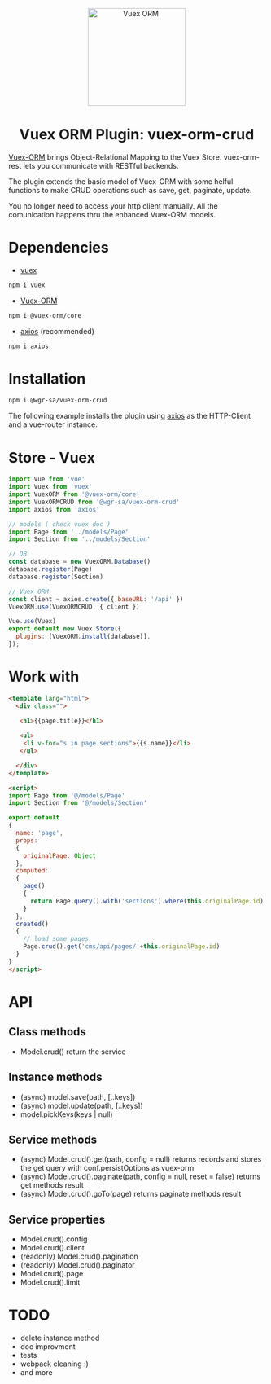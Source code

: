 <p align="center">
  <img width="192" src="https://github.com/vuex-orm/vuex-orm/raw/master/logo-vuex-orm.png" alt="Vuex ORM">
</p>

<h1 align="center">Vuex ORM Plugin: vuex-orm-crud</h1>

[Vuex-ORM](https://github.com/vuex-orm/vuex-orm) brings Object-Relational Mapping to the Vuex Store. vuex-orm-rest lets you communicate with RESTful backends.

The plugin extends the basic model of Vuex-ORM with some helful functions to make CRUD operations such as save, get, paginate, update.

You no longer need to access your http client manually. All the comunication happens thru the enhanced Vuex-ORM models.

# Dependencies

* [vuex](https://github.com/vuejs/vuex)

```bash
npm i vuex
```

* [Vuex-ORM](https://github.com/vuex-orm/vuex-orm)

```bash
npm i @vuex-orm/core
```

* [axios](https://github.com/axios/axios) (recommended)

```bash
npm i axios
```


# Installation

```bash
npm i @wgr-sa/vuex-orm-crud
```
The following example installs the plugin using [axios](https://github.com/axios/axios) as the HTTP-Client and a vue-router instance.

# Store  - Vuex

```javascript
import Vue from 'vue'
import Vuex from 'vuex'
import VuexORM from '@vuex-orm/core'
import VuexORMCRUD from '@wgr-sa/vuex-orm-crud'
import axios from 'axios'

// models ( check vuex doc )
import Page from '../models/Page'
import Section from '../models/Section'

// DB
const database = new VuexORM.Database()
database.register(Page)
database.register(Section)

// Vuex ORM
const client = axios.create({ baseURL: '/api' })
VuexORM.use(VuexORMCRUD, { client })

Vue.use(Vuex)
export default new Vuex.Store({
  plugins: [VuexORM.install(database)],
});
```

# Work with
```html
<template lang="html">
  <div class="">

   <h1>{{page.title}}</h1>
   
   <ul>
   	<li v-for="s in page.sections">{{s.name}}</li>
   </ul>

  </div>
</template>

<script>
import Page from '@/models/Page'
import Section from '@/models/Section'

export default
{
  name: 'page',
  props:
  {
    originalPage: Object
  },
  computed:
  {
    page()
    {
      return Page.query().with('sections').where(this.originalPage.id).first()
    }
  },
  created()
  {
    // load some pages
    Page.crud().get('cms/api/pages/'+this.originalPage.id)
  }
}
</script>

```

# API
## Class methods
* Model.crud() return the service 


## Instance methods
* (async) model.save(path, [..keys]) 
* (async) model.update(path, [..keys]) 
* model.pickKeys(keys | null)

## Service methods
* (async) Model.crud().get(path, config = null) returns records and stores the get query with conf.persistOptions as vuex-orm
* (async) Model.crud().paginate(path, config = null, reset = false) returns get methods result
* (async) Model.crud().goTo(page) returns paginate methods result

## Service properties
* Model.crud().config
* Model.crud().client
* (readonly) Model.crud().pagination
* (readonly) Model.crud().paginator
* Model.crud().page
* Model.crud().limit

# TODO
* delete instance method
* doc improvment
* tests
* webpack cleaning :)
* and more

